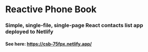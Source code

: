# Reactive Phone Book

### Simple, single-file, single-page React contacts list app deployed to Netlify 

#### See here: https://csb-75fpx.netlify.app/